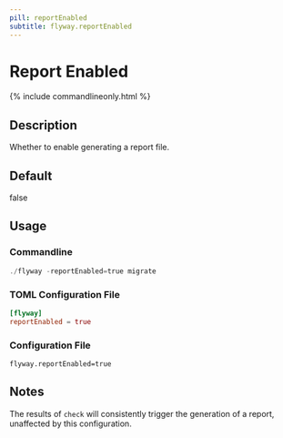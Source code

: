 ```yaml
---
pill: reportEnabled
subtitle: flyway.reportEnabled
---
```


# Report Enabled
{% include commandlineonly.html %}

## Description
Whether to enable generating a report file.


## Default
false

## Usage

### Commandline
```powershell
./flyway -reportEnabled=true migrate
```

### TOML Configuration File
```toml
[flyway]
reportEnabled = true
```

### Configuration File
```properties
flyway.reportEnabled=true
```

## Notes
The results of `check` will consistently trigger the generation of a report, unaffected by this configuration.